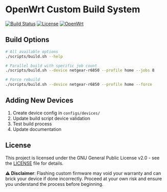 # OpenWrt Custom Build System

[![Build Status](https://github.com/dbir0/opernwrt_builds/workflows/OpenWrt%20Build%20System/badge.svg)](https://github.com/dbir0/opernwrt_builds/actions)
[![License](https://img.shields.io/badge/License-GPL%20v2-blue.svg)](https://www.gnu.org/licenses/gpl-2.0)
[![OpenWrt](https://img.shields.io/badge/OpenWrt-24.10.3-orange.svg)](https://openwrt.org/)


## Build Options

```bash
# All available options
./scripts/build.sh --help

# Parallel build with specific job count
./scripts/build.sh --device netgear-r6850 --profile home --jobs 8

# Force rebuild
./scripts/build.sh --device netgear-r6850 --profile home --force
```


## Adding New Devices

1. Create device config in `configs/devices/`
2. Update build script device validation
3. Test build process
4. Update documentation


## License

This project is licensed under the GNU General Public License v2.0 - see the [LICENSE](LICENSE) file for details.

**⚠️ Disclaimer**: Flashing custom firmware may void your warranty and can brick your device if done incorrectly. Proceed at your own risk and ensure you understand the process before beginning.
